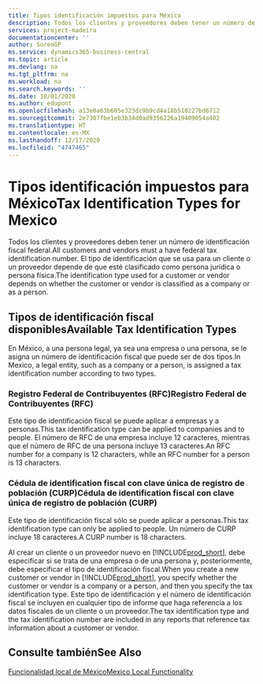 ```yaml
---
title: Tipos identificación impuestos para México
description: Todos los clientes y proveedores deben tener un número de identificación fiscal federal. El tipo de identificación que se usa para un cliente o un proveedor depende de que esté clasificado como persona jurídica o persona física.
services: project-madeira
documentationcenter: ''
author: SorenGP
ms.service: dynamics365-business-central
ms.topic: article
ms.devlang: na
ms.tgt_pltfrm: na
ms.workload: na
ms.search.keywords: ''
ms.date: 10/01/2020
ms.author: edupont
ms.openlocfilehash: a13e8a63b605e323dc9b9cd4a18b510227bd6712
ms.sourcegitcommit: 2e7307fbe1eb3b34d0ad9356226a19409054a402
ms.translationtype: HT
ms.contentlocale: es-MX
ms.lasthandoff: 12/17/2020
ms.locfileid: "4747465"
---
```

# <a name="tax-identification-types-for-mexico"></a><span data-ttu-id="d3593-104">Tipos identificación impuestos para México</span><span class="sxs-lookup"><span data-stu-id="d3593-104">Tax Identification Types for Mexico</span></span>
<span data-ttu-id="d3593-105">Todos los clientes y proveedores deben tener un número de identificación fiscal federal.</span><span class="sxs-lookup"><span data-stu-id="d3593-105">All customers and vendors must a have federal tax identification number.</span></span> <span data-ttu-id="d3593-106">El tipo de identificación que se usa para un cliente o un proveedor depende de que esté clasificado como persona jurídica o persona física.</span><span class="sxs-lookup"><span data-stu-id="d3593-106">The identification type used for a customer or vendor depends on whether the customer or vendor is classified as a company or as a person.</span></span>  

## <a name="available-tax-identification-types"></a><span data-ttu-id="d3593-107">Tipos de identificación fiscal disponibles</span><span class="sxs-lookup"><span data-stu-id="d3593-107">Available Tax Identification Types</span></span>  
<span data-ttu-id="d3593-108">En México, a una persona legal, ya sea una empresa o una persona, se le asigna un número de identificación fiscal que puede ser de dos tipos.</span><span class="sxs-lookup"><span data-stu-id="d3593-108">In Mexico, a legal entity, such as a company or a person, is assigned a tax identification number according to two types.</span></span>  

### <a name="registro-federal-de-contribuyentes-rfc"></a><span data-ttu-id="d3593-109">Registro Federal de Contribuyentes (RFC)</span><span class="sxs-lookup"><span data-stu-id="d3593-109">Registro Federal de Contribuyentes (RFC)</span></span>  

<span data-ttu-id="d3593-110">Este tipo de identificación fiscal se puede aplicar a empresas y a personas.</span><span class="sxs-lookup"><span data-stu-id="d3593-110">This tax identification type can be applied to companies and to people.</span></span> <span data-ttu-id="d3593-111">El número de RFC de una empresa incluye 12 caracteres, mientras que el número de RFC de una persona incluye 13 caracteres.</span><span class="sxs-lookup"><span data-stu-id="d3593-111">An RFC number for a company is 12 characters, while an RFC number for a person is 13 characters.</span></span>  

### <a name="cdula-de-identification-fiscal-con-clave-nica-de-registro-de-poblacin-curp"></a><span data-ttu-id="d3593-112">Cédula de identification fiscal con clave única de registro de población (CURP)</span><span class="sxs-lookup"><span data-stu-id="d3593-112">Cédula de identification fiscal con clave única de registro de población (CURP)</span></span>  
<span data-ttu-id="d3593-113">Este tipo de identificación fiscal sólo se puede aplicar a personas.</span><span class="sxs-lookup"><span data-stu-id="d3593-113">This tax identification type can only be applied to people.</span></span> <span data-ttu-id="d3593-114">Un número de CURP incluye 18 caracteres.</span><span class="sxs-lookup"><span data-stu-id="d3593-114">A CURP number is 18 characters.</span></span>  

<span data-ttu-id="d3593-115">Al crear un cliente o un proveedor nuevo en [!INCLUDE[prod_short](../../includes/prod_short.md)], debe especificar si se trata de una empresa o de una persona y, posteriormente, debe especificar el tipo de identificación fiscal.</span><span class="sxs-lookup"><span data-stu-id="d3593-115">When you create a new customer or vendor in [!INCLUDE[prod_short](../../includes/prod_short.md)], you specify whether the customer or vendor is a company or a person, and then you specify the tax identification type.</span></span> <span data-ttu-id="d3593-116">Este tipo de identificación y el número de identificación fiscal se incluyen en cualquier tipo de informe que haga referencia a los datos fiscales de un cliente o un proveedor.</span><span class="sxs-lookup"><span data-stu-id="d3593-116">The tax identification type and the tax identification number are included in any reports that reference tax information about a customer or vendor.</span></span>  

## <a name="see-also"></a><span data-ttu-id="d3593-117">Consulte también</span><span class="sxs-lookup"><span data-stu-id="d3593-117">See Also</span></span>  
 [<span data-ttu-id="d3593-118">Funcionalidad local de México</span><span class="sxs-lookup"><span data-stu-id="d3593-118">Mexico Local Functionality</span></span>](mexico-local-functionality.md)
